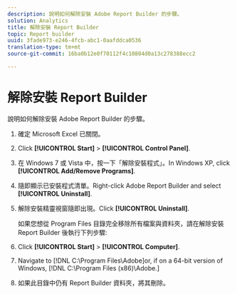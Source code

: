 ```yaml
---
description: 說明如何解除安裝 Adobe Report Builder 的步驟。
solution: Analytics
title: 解除安裝 Report Builder
topic: Report builder
uuid: 3fade973-e246-4fcb-abc1-0aafddca0536
translation-type: tm+mt
source-git-commit: 16ba0b12e0f70112f4c10804d0a13c278388ecc2

---
```



# 解除安裝 Report Builder

說明如何解除安裝 Adobe Report Builder 的步驟。

1. 確定 Microsoft Excel 已關閉。
1. Click **[!UICONTROL Start]** &gt; **[!UICONTROL Control Panel]**.
1. 在 Windows 7 或 Vista 中，按一下「解除安裝程式」。In Windows XP, click **[!UICONTROL Add/Remove Programs]**.
1. 隨即顯示已安裝程式清單。Right-click Adobe Report Builder and select **[!UICONTROL Uninstall]**.
1. 解除安裝精靈視窗隨即出現。Click **[!UICONTROL Uninstall]**.

   如果您想從 Program Files 目錄完全移除所有檔案與資料夾，請在解除安裝 Report Builder 後執行下列步驟:
1. Click **[!UICONTROL Start]** &gt; **[!UICONTROL Computer]**.
1. Navigate to [!DNL C:\Program Files\Adobe\]or, if on a 64-bit version of Windows, [!DNL C:\Program Files (x86)\Adobe.]
1. 如果此目錄中仍有 Report Builder 資料夾，將其刪除。

